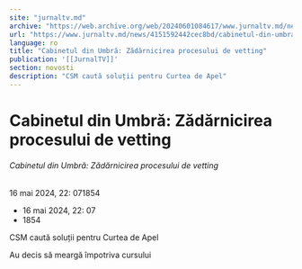 ```yaml
---
site: "jurnaltv.md"
archive: "https://web.archive.org/web/20240601084617/www.jurnaltv.md/news/4151592442cec8bd/cabinetul-din-umbra-zadarnicirea-procesului-de-vetting.html"
url: "https://www.jurnaltv.md/news/4151592442cec8bd/cabinetul-din-umbra-zadarnicirea-procesului-de-vetting.html"
language: ro
title: "Cabinetul din Umbră: Zădărnicirea procesului de vetting"
publication: '[[JurnalTV]]'
section: novosti
description: "CSM caută soluții pentru Curtea de Apel"
---
```


# Cabinetul din Umbră: Zădărnicirea procesului de vetting

###### Cabinetul din Umbră: Zădărnicirea procesului de vetting

16 mai 2024, 22: 071854

- 16 mai 2024, 22: 07
- 1854

CSM caută soluții pentru Curtea de Apel

Au decis să meargă împotriva cursului